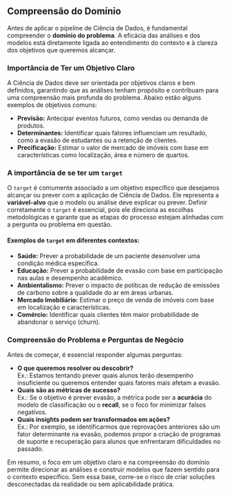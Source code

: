 ## Compreensão do Domínio  
Antes de aplicar o pipeline de Ciência de Dados, é fundamental compreender o **domínio do problema**. A eficácia das análises e dos modelos está diretamente ligada ao entendimento do contexto e à clareza dos objetivos que queremos alcançar. 

### Importância de Ter um Objetivo Claro  

A Ciência de Dados deve ser orientada por objetivos claros e bem definidos, garantindo que as análises tenham propósito e contribuam para uma compreensão mais profunda do problema. Abaixo estão alguns exemplos de objetivos comuns:  
- **Previsão:** Antecipar eventos futuros, como vendas ou demanda de produtos.  
- **Determinantes:** Identificar quais fatores influenciam um resultado, como a evasão de estudantes ou a retenção de clientes.  
- **Precificação:** Estimar o valor de mercado de imóveis com base em características como localização, área e número de quartos.  
  
### A importância de se ter um `target`  
O `target` é comumente associado a um objetivo específico que desejamos alcançar ou prever com a aplicação de Ciência de Dados. Ele representa a **variável-alvo** que o modelo ou análise deve explicar ou prever. Definir corretamente o `target` é essencial, pois ele direciona as escolhas metodológicas e garante que as etapas do processo estejam alinhadas com a pergunta ou problema em questão.

#### Exemplos de `target` em diferentes contextos:
- **Saúde:** Prever a probabilidade de um paciente desenvolver uma condição médica específica.  
- **Educação:** Prever a probabilidade de evasão com base em participação nas aulas e desempenho acadêmico.  
- **Ambientalismo:** Prever o impacto de políticas de redução de emissões de carbono sobre a qualidade do ar em áreas urbanas.
- **Mercado Imobiliário:** Estimar o preço de venda de imóveis com base em localização e características.  
- **Comércio:** Identificar quais clientes têm maior probabilidade de abandonar o serviço (churn).  


### Compreensão do Problema e Perguntas de Negócio  
Antes de começar, é essencial responder algumas perguntas:  
- **O que queremos resolver ou descobrir?**  
  Ex.: Estamos tentando prever quais alunos terão desempenho insuficiente ou queremos entender quais fatores mais afetam a evasão.  
- **Quais são as métricas de sucesso?**  
  Ex.: Se o objetivo é prever evasão, a métrica pode ser a **acurácia** do modelo de classificação ou o **recall**, se o foco for minimizar falsos negativos.  
- **Quais insights podem ser transformados em ações?**  
  Ex.: Por exemplo, se identificarmos que reprovações anteriores são um fator determinante na evasão, podemos propor a criação de programas de suporte e recuperação para alunos que enfrentaram dificuldades no passado.


Em resumo, o foco em um objetivo claro e na compreensão do domínio permite direcionar as análises e construir modelos que fazem sentido para o contexto específico. Sem essa base, corre-se o risco de criar soluções desconectadas da realidade ou sem aplicabilidade prática.
